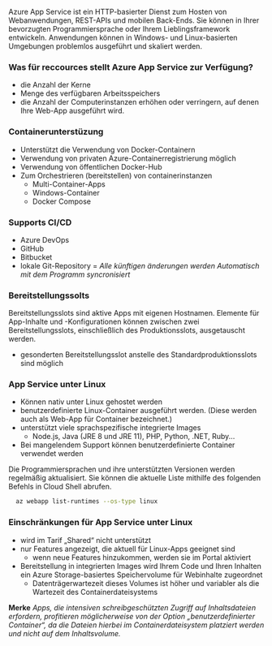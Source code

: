 
Azure App Service ist ein HTTP-basierter Dienst zum Hosten von Webanwendungen, REST-APIs und mobilen Back-Ends. Sie können in Ihrer bevorzugten Programmiersprache oder Ihrem Lieblingsframework entwickeln. Anwendungen können in Windows- und Linux-basierten Umgebungen problemlos ausgeführt und skaliert werden.

### Was für reccources stellt Azure App Service zur Verfügung?

- die Anzahl der Kerne
- Menge des verfügbaren Arbeitsspeichers
- die Anzahl der Computerinstanzen erhöhen oder verringern, auf denen Ihre Web-App ausgeführt wird.

### Containerunterstüzung

- Unterstützt die Verwendung von Docker-Containern
- Verwendung von privaten Azure-Containerregistrierung möglich
- Verwendung von öffentlichen Docker-Hub
- Zum Orchestrieren (bereitstellen) von containerinstanzen
  - Multi-Container-Apps
  - Windows-Container
  - Docker Compose

### Supports CI/CD

- Azure DevOps
- GitHub
- Bitbucket
- lokale Git-Repository
= *Alle künftigen änderungen werden Automatisch mit dem Programm syncronisiert*

### Bereitstellungssolts

Bereitstellungsslots sind aktive Apps mit eigenen Hostnamen. Elemente für App-Inhalte und -Konfigurationen können zwischen zwei Bereitstellungsslots, einschließlich des Produktionsslots, ausgetauscht werden.

- gesonderten Bereitstellungsslot anstelle des Standardproduktionsslots sind möglich

### App Service unter Linux

- Können nativ unter Linux gehostet werden
- benutzerdefinierte Linux-Container ausgeführt werden. (Diese werden auch als Web-App für Container bezeichnet.)
- unterstützt viele sprachspezifische integrierte Images
  - Node.js, Java (JRE 8 und JRE 11), PHP, Python, .NET, Ruby...
- Bei mangelendem Support können benutzerdefinierte Container verwendet werden

Die Programmiersprachen und ihre unterstützten Versionen werden regelmäßig aktualisiert. Sie können die aktuelle Liste mithilfe des folgenden Befehls in Cloud Shell abrufen.

```bash
  az webapp list-runtimes --os-type linux
```

### Einschränkungen für App Service unter Linux

- wird im Tarif „Shared“ nicht unterstützt
- nur Features angezeigt, die aktuell für Linux-Apps geeignet sind
  - wenn neue Features hinzukommen, werden sie im Portal aktiviert
- Bereitstellung in integrierten Images wird Ihrem Code und Ihren Inhalten ein Azure Storage-basiertes Speichervolume für Webinhalte zugeordnet
  - Datenträgerwartezeit dieses Volumes ist höher und variabler als die Wartezeit des Containerdateisystems

**Merke**
*Apps, die intensiven schreibgeschützten Zugriff auf Inhaltsdateien erfordern, profitieren möglicherweise von der Option „benutzerdefinierter Container“, da die Dateien hierbei im Containerdateisystem platziert werden und nicht auf dem Inhaltsvolume.*
